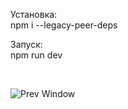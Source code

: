 Установка:
<br/>
npm i --legacy-peer-deps

Запуск:
<br/>
npm run dev

<br/>

![Prev Window](https://github.com/voLter-2109/idea_platform_test_page/main/prev.png)
